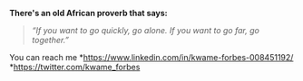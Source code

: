 

<!--
**KwameForbes/KwameForbes** is a ✨ _special_ ✨ repository because its `README.md` (this file) appears on your GitHub profile.

Here are some ideas to get you started:

- 🔭 I’m currently working on ...
- 🌱 I’m currently learning ...
- 👯 I’m looking to collaborate on ...
- 🤔 I’m looking for help with ...
- 💬 Ask me about ...
- 📫 How to reach me: ...
- 😄 Pronouns: ...
- ⚡ Fun fact: ...
-->

**There's an old African proverb that says:**
>*“If you want to go quickly, go alone.
>If you want to go far, go together.”*

You can reach me
*https://www.linkedin.com/in/kwame-forbes-008451192/
*https://twitter.com/kwame_forbes

